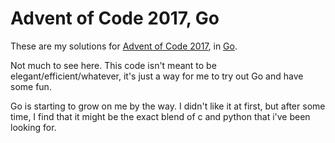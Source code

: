 # Advent of Code 2017, Go

These are my solutions for [Advent of Code 2017](http://adventofcode.com/2017), in [Go](https://golang.org/).

Not much to see here. This code isn't meant to be elegant/efficient/whatever, it's just a way for me to try out Go and have some fun.

Go is starting to grow on me by the way. I didn't like it at first, but after some time, I find that it might be the exact blend of c and python that i've been looking for.
